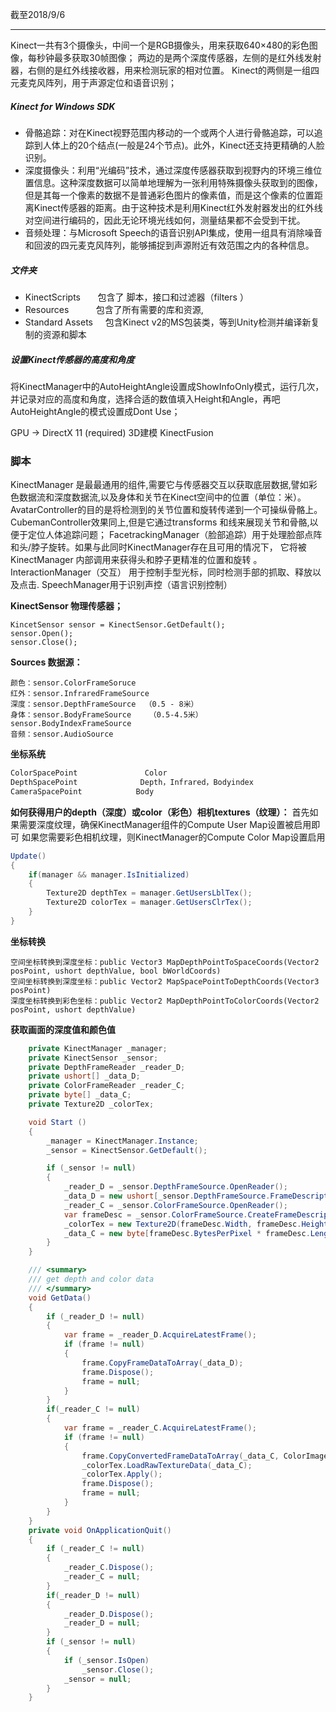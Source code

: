 截至2018/9/6
***
Kinect一共有3个摄像头，中间一个是RGB摄像头，用来获取640×480的彩色图像，每秒钟最多获取30帧图像；
两边的是两个深度传感器，左侧的是红外线发射器，右侧的是红外线接收器，用来检测玩家的相对位置。
Kinect的两侧是一组四元麦克风阵列，用于声源定位和语音识别；
##### Kinect for Windows SDK
- 骨骼追踪：对在Kinect视野范围内移动的一个或两个人进行骨骼追踪，可以追踪到人体上的20个结点(一般是24个节点)。此外，Kinect还支持更精确的人脸识别。
- 深度摄像头：利用“光编码”技术，通过深度传感器获取到视野内的环境三维位置信息。这种深度数据可以简单地理解为一张利用特殊摄像头获取到的图像，但是其每一个像素的数据不是普通彩色图片的像素值，而是这个像素的位置距离Kinect传感器的距离。由于这种技术是利用Kinect红外发射器发出的红外线对空间进行编码的，因此无论环境光线如何，测量结果都不会受到干扰。
- 音频处理：与Microsoft Speech的语音识别API集成，使用一组具有消除噪音和回波的四元麦克风阵列，能够捕捉到声源附近有效范围之内的各种信息。
##### 文件夹
- KinectScripts       包含了 脚本，接口和过滤器（filters ）
- Resources           包含了所有需要的库和资源,
- Standard Assets     包含Kinect v2的MS包装类，等到Unity检测并编译新复制的资源和脚本
##### 设置Kinect传感器的高度和角度
将KinectManager中的AutoHeightAngle设置成ShowInfoOnly模式，运行几次，并记录对应的高度和角度，选择合适的数值填入Height和Angle，再吧AutoHeightAngle的模式设置成Dont Use；

GPU -> DirectX 11 (required)
3D建模 KinectFusion
### 脚本
KinectManager 是最最通用的组件,需要它与传感器交互以获取底层数据,譬如彩色数据流和深度数据流,以及身体和关节在Kinect空间中的位置（单位：米）。
AvatarController的目的是将检测到的关节位置和旋转传递到一个可操纵骨骼上。
CubemanController效果同上,但是它通过transforms 和线来展现关节和骨骼,以便于定位人体追踪问题；
FacetrackingManager（脸部追踪）用于处理脸部点阵和头/脖子旋转。如果与此同时KinectManager存在且可用的情况下， 它将被KinectManager 内部调用来获得头和脖子更精准的位置和旋转 。
InteractionManager（交互） 用于控制手型光标，同时检测手部的抓取、释放以及点击.
SpeechManager用于识别声控（语言识别控制）

**KinectSensor 物理传感器；**
```
KincetSensor sensor = KinectSensor.GetDefault();
sensor.Open();
sensor.Close();
```

**Sources 数据源：**
```
颜色：sensor.ColorFrameSoruce
红外：sensor.InfraredFrameSource
深度：sensor.DepthFrameSource  （0.5 - 8米）
身体：sensor.BodyFrameSource    （0.5-4.5米）
sensor.BodyIndexFrameSource
音频：sensor.AudioSource
```

**坐标系统**
```c#
ColorSpacePoint               Color
DepthSpacePoint              Depth，Infrared，Bodyindex
CameraSpacePoint            Body
```

**如何获得用户的depth（深度）或color（彩色）相机textures（纹理）：**
首先如果需要深度纹理，确保KinectManager组件的Compute User Map设置被启用即可
如果您需要彩色相机纹理，则KinectManager的Compute Color Map设置启用
```c#
Update()
{
    if(manager && manager.IsInitialized)
    {
        Texture2D depthTex = manager.GetUsersLblTex();
        Texture2D colorTex = manager.GetUsersClrTex();
    }
}
```
**坐标转换**
```
空间坐标转换到深度坐标：public Vector3 MapDepthPointToSpaceCoords(Vector2 posPoint, ushort depthValue, bool bWorldCoords)
空间坐标转换到深度坐标：public Vector2 MapSpacePointToDepthCoords(Vector3 posPoint)
深度坐标转换到彩色坐标：public Vector2 MapDepthPointToColorCoords(Vector2 posPoint, ushort depthValue)
```

**获取画面的深度值和颜色值**
```c#
    private KinectManager _manager;
    private KinectSensor _sensor;
    private DepthFrameReader _reader_D;
    private ushort[] _data_D;
    private ColorFrameReader _reader_C;
    private byte[] _data_C;
    private Texture2D _colorTex;

    void Start ()
    {
        _manager = KinectManager.Instance;
        _sensor = KinectSensor.GetDefault();

        if (_sensor != null)
        {
            _reader_D = _sensor.DepthFrameSource.OpenReader();
            _data_D = new ushort[_sensor.DepthFrameSource.FrameDescription.LengthInPixels];
            _reader_C = _sensor.ColorFrameSource.OpenReader();
            var frameDesc = _sensor.ColorFrameSource.CreateFrameDescription(ColorImageFormat.Rgba);
            _colorTex = new Texture2D(frameDesc.Width, frameDesc.Height, TextureFormat.RGBA32, false);
            _data_C = new byte[frameDesc.BytesPerPixel * frameDesc.LengthInPixels];
        }
    }

    /// <summary>
    /// get depth and color data
    /// </summary>
    void GetData()
    {
        if (_reader_D != null)
        {
            var frame = _reader_D.AcquireLatestFrame();
            if (frame != null)
            {
                frame.CopyFrameDataToArray(_data_D);
                frame.Dispose();
                frame = null;
            }
        }
        if(_reader_C != null)
        {
            var frame = _reader_C.AcquireLatestFrame();
            if (frame != null)
            {
                frame.CopyConvertedFrameDataToArray(_data_C, ColorImageFormat.Rgba);
                _colorTex.LoadRawTextureData(_data_C);
                _colorTex.Apply();
                frame.Dispose();
                frame = null;
            }
        }
    }
    private void OnApplicationQuit()
    {
        if (_reader_C != null)
        {
            _reader_C.Dispose();
            _reader_C = null;
        }
        if(_reader_D != null)
        {
            _reader_D.Dispose();
            _reader_D = null;
        }
        if (_sensor != null)
        {
            if (_sensor.IsOpen)
                _sensor.Close();
            _sensor = null;
        }
    }
```


    